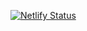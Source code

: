 [![Netlify Status](https://api.netlify.com/api/v1/badges/0a441739-df3f-4ebd-9ff6-b96855a2308d/deploy-status)](https://app.netlify.com/sites/mikedecr/deploys)
